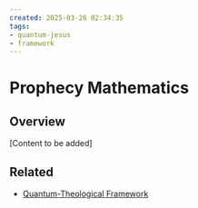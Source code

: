 ```yaml
---
created: 2025-03-26 02:34:35
tags:
- quantum-jesus
- framework
---
```

   
# Prophecy Mathematics   
   
## Overview   
   
[Content to be added]   
   
## Related   
   
- [Quantum-Theological Framework](Quantum-Theological%20Framework.md)